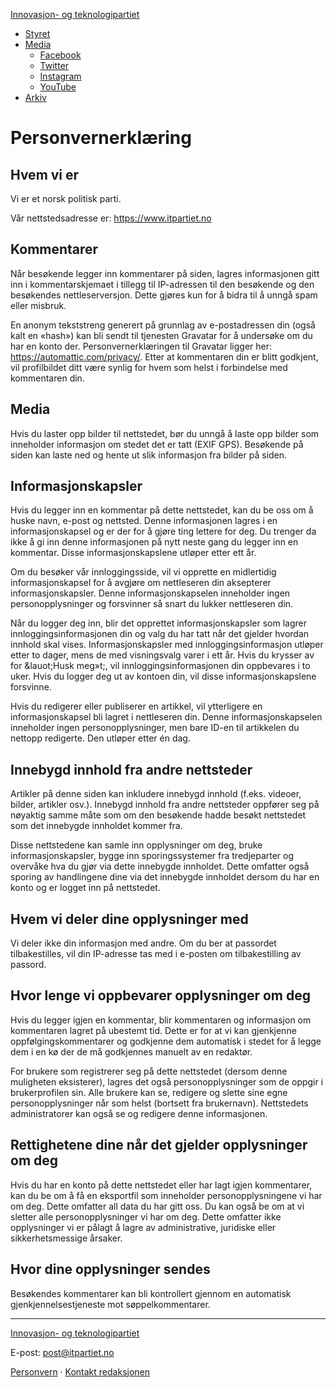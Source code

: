 [Innovasjon- og teknologipartiet](https://www.itpartiet.no/)

* [Styret](http://itpartiet.no/sentralstyret)
* [Media](#)
    * [Facebook](https://facebook.com/pirnorge)
    * [Twitter](https://twitter.com/pirnorge)
    * [Instagram](http://instagram/)
    * [YouTube](https://www.youtube.com/channel/UCjCP4fAFUVUBvittWnt97UQ)
* [Arkiv](http://itpartiet.no/arkiv)

Personvernerklæring
===================

Hvem vi er
----------

Vi er et norsk politisk parti.

Vår nettstedsadresse er: https://www.itpartiet.no

Kommentarer
-----------

Når besøkende legger inn kommentarer på siden, lagres informasjonen gitt inn i kommentarskjemaet i tillegg til IP-adressen til den besøkende og den besøkendes nettleserversjon. Dette gjøres kun for å bidra til å unngå spam eller misbruk.

En anonym tekststreng generert på grunnlag av e-postadressen din (også kalt en «hash») kan bli sendt til tjenesten Gravatar for å undersøke om du har en konto der. Personvernerklæringen til Gravatar ligger her: https://automattic.com/privacy/. Etter at kommentaren din er blitt godkjent, vil profilbildet ditt være synlig for hvem som helst i forbindelse med kommentaren din.

Media
-----

Hvis du laster opp bilder til nettstedet, bør du unngå å laste opp bilder som inneholder informasjon om stedet det er tatt (EXIF GPS). Besøkende på siden kan laste ned og hente ut slik informasjon fra bilder på siden.

Informasjonskapsler
-------------------

Hvis du legger inn en kommentar på dette nettstedet, kan du be oss om å huske navn, e-post og nettsted. Denne informasjonen lagres i en informasjonskapsel og er der for å gjøre ting lettere for deg. Du trenger da ikke å gi inn denne informasjonen på nytt neste gang du legger inn en kommentar. Disse informasjonskapslene utløper etter ett år.

Om du besøker vår innloggingsside, vil vi opprette en midlertidig informasjonskapsel for å avgjøre om nettleseren din aksepterer informasjonskapsler. Denne informasjonskapselen inneholder ingen personopplysninger og forsvinner så snart du lukker nettleseren din.

Når du logger deg inn, blir det opprettet informasjonskapsler som lagrer innloggingsinformasjonen din og valg du har tatt når det gjelder hvordan innhold skal vises. Informasjonskapsler med innloggingsinformasjon utløper etter to dager, mens de med visningsvalg varer i ett år. Hvis du krysser av for &lauot;Husk meg»t;, vil innloggingsinformasjonen din oppbevares i to uker. Hvis du logger deg ut av kontoen din, vil disse informasjonskapslene forsvinne.

Hvis du redigerer eller publiserer en artikkel, vil ytterligere en informasjonskapsel bli lagret i nettleseren din. Denne informasjonskapselen inneholder ingen personopplysninger, men bare ID-en til artikkelen du nettopp redigerte. Den utløper etter én dag.

Innebygd innhold fra andre nettsteder
-------------------------------------

Artikler på denne siden kan inkludere innebygd innhold (f.eks. videoer, bilder, artikler osv.). Innebygd innhold fra andre nettsteder oppfører seg på nøyaktig samme måte som om den besøkende hadde besøkt nettstedet som det innebygde innholdet kommer fra.

Disse nettstedene kan samle inn opplysninger om deg, bruke informasjonskapsler, bygge inn sporingssystemer fra tredjeparter og overvåke hva du gjør via dette innebygde innholdet. Dette omfatter også sporing av handlingene dine via det innebygde innholdet dersom du har en konto og er logget inn på nettstedet.

Hvem vi deler dine opplysninger med
-----------------------------------

Vi deler ikke din informasjon med andre. Om du ber at passordet tilbakestilles, vil din IP-adresse tas med i e-posten om tilbakestilling av passord.

Hvor lenge vi oppbevarer opplysninger om deg
--------------------------------------------

Hvis du legger igjen en kommentar, blir kommentaren og informasjon om kommentaren lagret på ubestemt tid. Dette er for at vi kan gjenkjenne oppfølgingskommentarer og godkjenne dem automatisk i stedet for å legge dem i en kø der de må godkjennes manuelt av en redaktør.

For brukere som registrerer seg på dette nettstedet (dersom denne muligheten eksisterer), lagres det også personopplysninger som de oppgir i brukerprofilen sin. Alle brukere kan se, redigere og slette sine egne personopplysninger når som helst (bortsett fra brukernavn). Nettstedets administratorer kan også se og redigere denne informasjonen.

Rettighetene dine når det gjelder opplysninger om deg
-----------------------------------------------------

Hvis du har en konto på dette nettstedet eller har lagt igjen kommentarer, kan du be om å få en eksportfil som inneholder personopplysningene vi har om deg. Dette omfatter all data du har gitt oss. Du kan også be om at vi sletter alle personopplysninger vi har om deg. Dette omfatter ikke opplysninger vi er pålagt å lagre av administrative, juridiske eller sikkerhetsmessige årsaker.

Hvor dine opplysninger sendes
-----------------------------

Besøkendes kommentarer kan bli kontrollert gjennom en automatisk gjenkjennelsestjeneste mot søppelkommentarer.

* * *

[Innovasjon- og teknologipartiet](https://www.itpartiet.no/)

E-post: post@itpartiet.no

[Personvern](#) · [Kontakt redaksjonen](#)